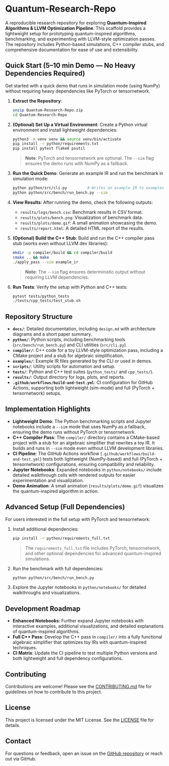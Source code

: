 # Quantum-Research-Repo
A reproducible research repository for exploring **Quantum-Inspired Algorithms & LLVM Optimization Pipeline**. This scaffold provides a lightweight setup for prototyping quantum-inspired algorithms, benchmarking, and experimenting with LLVM-style optimization passes. The repository includes Python-based simulations, C++ compiler stubs, and comprehensive documentation for ease of use and extensibility.

## Quick Start (5–10 min Demo — No Heavy Dependencies Required)

Get started with a quick demo that runs in simulation mode (using NumPy) without requiring heavy dependencies like PyTorch or tensornetwork.

1. **Extract the Repository**:
   ```bash
   unzip Quantum-Research-Repo.zip
   cd Quantum-Research-Repo
   ```

2. **(Optional) Set Up a Virtual Environment**:
   Create a Python virtual environment and install lightweight dependencies:
   ```bash
   python3 -m venv venv && source venv/bin/activate
   pip install -r python/requirements.txt
   pip install pytest flake8 psutil
   ```
   > **Note**: PyTorch and tensornetwork are optional. The `--sim` flag ensures the demo runs with NumPy as a fallback.

3. **Run the Quick Demo**:
   Generate an example IR and run the benchmark in simulation mode:
   ```bash
   python python/src/cli.py         # Writes an example IR to examples/
   python python/src/bench/run_bench.py --sim
   ```

4. **View Results**:
   After running the demo, check the following outputs:
   - `results/logs/bench.csv`: Benchmark results in CSV format.
   - `results/plots/bench.png`: Visualization of benchmark data.
   - `results/plots/demo.gif`: A small animation showcasing the demo.
   - `results/report.html`: A detailed HTML report of the results.

5. **(Optional) Build the C++ Stub**:
   Build and run the C++ compiler pass stub (works even without LLVM dev libraries):
   ```bash
   mkdir -p compiler/build && cd compiler/build
   cmake .. && make
   ./apply_pass --sim example_ir
   ```
   > **Note**: The `--sim` flag ensures deterministic output without requiring LLVM dependencies.

6. **Run Tests**:
   Verify the setup with Python and C++ tests:
   ```bash
   pytest tests/python_tests
   ./tests/cpp_tests/test_stub.sh
   ```

## Repository Structure

- **`docs/`**: Detailed documentation, including `design.md` with architecture diagrams and a short paper summary.
- **`python/`**: Python scripts, including benchmarking tools (`src/bench/run_bench.py`) and CLI utilities (`src/cli.py`).
- **`compiler/`**: C++ code for a toy LLVM-style optimization pass, including a CMake project and a stub for algebraic simplification.
- **`examples/`**: Example IR files generated by the CLI or used in demos.
- **`scripts/`**: Utility scripts for automation and setup.
- **`tests/`**: Python and C++ test suites (`python_tests/` and `cpp_tests/`).
- **`results/`**: Output directory for logs, plots, and reports.
- **`.github/workflows/build-and-test.yml`**: CI configuration for GitHub Actions, supporting both lightweight (sim-mode) and full (PyTorch + tensornetwork) setups.

## Implementation Highlights

- **Lightweight Demo**: The Python benchmarking scripts and Jupyter notebooks include a `--sim` mode that uses NumPy as a fallback, ensuring the demo runs without PyTorch or tensornetwork.
- **C++ Compiler Pass**: The `compiler/` directory contains a CMake-based project with a stub for an algebraic simplifier that rewrites a toy IR. It builds and runs in `--sim` mode even without LLVM development libraries.
- **CI Pipeline**: The GitHub Actions workflow (`.github/workflows/build-and-test.yml`) tests both lightweight (NumPy-based) and full (PyTorch + tensornetwork) configurations, ensuring compatibility and reliability.
- **Jupyter Notebooks**: Expanded notebooks in `python/notebooks/` include detailed walkthrough cells with rendered outputs for easier experimentation and visualization.
- **Demo Animation**: A small animation (`results/plots/demo.gif`) visualizes the quantum-inspired algorithm in action.

## Advanced Setup (Full Dependencies)

For users interested in the full setup with PyTorch and tensornetwork:

1. Install additional dependencies:
   ```bash
   pip install -r python/requirements_full.txt
   ```
   > The `requirements_full.txt` file includes PyTorch, tensornetwork, and other optional dependencies for advanced quantum-inspired simulations.

2. Run the benchmark with full dependencies:
   ```bash
   python python/src/bench/run_bench.py
   ```

3. Explore the Jupyter notebooks in `python/notebooks/` for detailed walkthroughs and visualizations.

## Development Roadmap

- **Enhanced Notebooks**: Further expand Jupyter notebooks with interactive examples, additional visualizations, and detailed explanations of quantum-inspired algorithms.
- **Full C++ Pass**: Develop the C++ pass in `compiler/` into a fully functional algebraic simplifier that optimizes toy IRs with quantum-inspired techniques.
- **CI Matrix**: Update the CI pipeline to test multiple Python versions and both lightweight and full dependency configurations.

## Contributing

Contributions are welcome! Please see the [CONTRIBUTING.md](CONTRIBUTING.md) file for guidelines on how to contribute to this project.

## License

This project is licensed under the MIT License. See the [LICENSE](LICENSE) file for details.

## Contact

For questions or feedback, open an issue on the [GitHub repository](https://github.com/karim4353/Quantum-Research-Repo) or reach out via GitHub.
